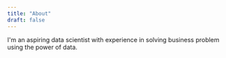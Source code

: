 ```yaml
---
title: "About"
draft: false
---
```

I'm an aspiring data scientist with experience in solving business problem using the power of data.
